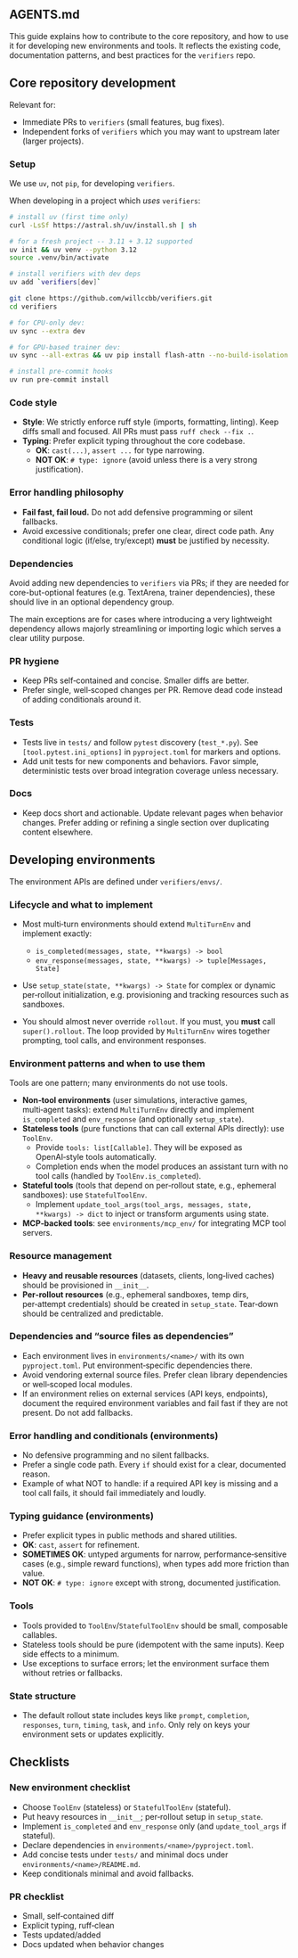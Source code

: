 ## AGENTS.md

This guide explains how to contribute to the core repository, and how to use it for developing new environments and tools. It reflects the existing code, documentation patterns, and best practices for the `verifiers` repo.

## Core repository development

Relevant for:
- Immediate PRs to `verifiers` (small features, bug fixes).
- Independent forks of `verifiers` which you may want to upstream later (larger projects).

### Setup

We use `uv`, not `pip`, for developing `verifiers`. 

When developing in a project which *uses* `verifiers`:
```bash
# install uv (first time only)
curl -LsSf https://astral.sh/uv/install.sh | sh

# for a fresh project -- 3.11 + 3.12 supported
uv init && uv venv --python 3.12 
source .venv/bin/activate

# install verifiers with dev deps
uv add `verifiers[dev]`
```

```bash
git clone https://github.com/willccbb/verifiers.git
cd verifiers

# for CPU-only dev:
uv sync --extra dev

# for GPU-based trainer dev:
uv sync --all-extras && uv pip install flash-attn --no-build-isolation

# install pre-commit hooks
uv run pre-commit install
```

### Code style
- **Style**: We strictly enforce ruff style (imports, formatting, linting). Keep diffs small and focused. All PRs must pass `ruff check --fix .`.
- **Typing**: Prefer explicit typing throughout the core codebase.
  - **OK**: `cast(...)`, `assert ...` for type narrowing.
  - **NOT OK**: `# type: ignore` (avoid unless there is a very strong justification).

### Error handling philosophy
- **Fail fast, fail loud.** Do not add defensive programming or silent fallbacks.
- Avoid excessive conditionals; prefer one clear, direct code path. Any conditional logic (if/else, try/except) **must** be justified by necessity.

### Dependencies

Avoid adding new dependencies to `verifiers` via PRs; if they are needed for core-but-optional features (e.g. TextArena, trainer dependencies), these should live in an optional dependency group.

The main exceptions are for cases where introducing a very lightweight dependency allows majorly streamlining or importing logic which serves a clear utility purpose.

### PR hygiene
- Keep PRs self‑contained and concise. Smaller diffs are better.
- Prefer single, well‑scoped changes per PR. Remove dead code instead of adding conditionals around it.

### Tests
- Tests live in `tests/` and follow `pytest` discovery (`test_*.py`). See `[tool.pytest.ini_options]` in `pyproject.toml` for markers and options.
- Add unit tests for new components and behaviors. Favor simple, deterministic tests over broad integration coverage unless necessary.

### Docs
- Keep docs short and actionable. Update relevant pages when behavior changes. Prefer adding or refining a single section over duplicating content elsewhere.

## Developing environments

The environment APIs are defined under `verifiers/envs/`.

### Lifecycle and what to implement
- Most multi‑turn environments should extend `MultiTurnEnv` and implement exactly:
  - `is_completed(messages, state, **kwargs) -> bool`
  - `env_response(messages, state, **kwargs) -> tuple[Messages, State]`
- Use `setup_state(state, **kwargs) -> State` for complex or dynamic per‑rollout initialization, e.g. provisioning and tracking resources such as sandboxes.

- You should almost never override `rollout`. If you must, you **must** call `super().rollout`. The loop provided by `MultiTurnEnv` wires together prompting, tool calls, and environment responses.

### Environment patterns and when to use them
Tools are one pattern; many environments do not use tools.

- **Non‑tool environments** (user simulations, interactive games, multi‑agent tasks): extend `MultiTurnEnv` directly and implement `is_completed` and `env_response` (and optionally `setup_state`).
- **Stateless tools** (pure functions that can call external APIs directly): use `ToolEnv`.
  - Provide `tools: list[Callable]`. They will be exposed as OpenAI‑style tools automatically.
  - Completion ends when the model produces an assistant turn with no tool calls (handled by `ToolEnv.is_completed`).
- **Stateful tools** (tools that depend on per‑rollout state, e.g., ephemeral sandboxes): use `StatefulToolEnv`.
  - Implement `update_tool_args(tool_args, messages, state, **kwargs) -> dict` to inject or transform arguments using state.
- **MCP‑backed tools**: see `environments/mcp_env/` for integrating MCP tool servers.

### Resource management
- **Heavy and reusable resources** (datasets, clients, long‑lived caches) should be provisioned in `__init__`.
- **Per‑rollout resources** (e.g., ephemeral sandboxes, temp dirs, per‑attempt credentials) should be created in `setup_state`. Tear‑down should be centralized and predictable.

### Dependencies and “source files as dependencies”
- Each environment lives in `environments/<name>/` with its own `pyproject.toml`. Put environment‑specific dependencies there.
- Avoid vendoring external source files. Prefer clean library dependencies or well‑scoped local modules.
- If an environment relies on external services (API keys, endpoints), document the required environment variables and fail fast if they are not present. Do not add fallbacks.

### Error handling and conditionals (environments)
- No defensive programming and no silent fallbacks.
- Prefer a single code path. Every `if` should exist for a clear, documented reason.
- Example of what NOT to handle: if a required API key is missing and a tool call fails, it should fail immediately and loudly.

### Typing guidance (environments)
- Prefer explicit types in public methods and shared utilities.
- **OK**: `cast`, `assert` for refinement.
- **SOMETIMES OK**: untyped arguments for narrow, performance‑sensitive cases (e.g., simple reward functions), when types add more friction than value.
- **NOT OK**: `# type: ignore` except with strong, documented justification.

### Tools
- Tools provided to `ToolEnv`/`StatefulToolEnv` should be small, composable callables.
- Stateless tools should be pure (idempotent with the same inputs). Keep side effects to a minimum.
- Use exceptions to surface errors; let the environment surface them without retries or fallbacks.

### State structure
- The default rollout state includes keys like `prompt`, `completion`, `responses`, `turn`, `timing`, `task`, and `info`. Only rely on keys your environment sets or updates explicitly.

## Checklists

### New environment checklist
- Choose `ToolEnv` (stateless) or `StatefulToolEnv` (stateful).
- Put heavy resources in `__init__`; per‑rollout setup in `setup_state`.
- Implement `is_completed` and `env_response` only (and `update_tool_args` if stateful).
- Declare dependencies in `environments/<name>/pyproject.toml`.
- Add concise tests under `tests/` and minimal docs under `environments/<name>/README.md`.
- Keep conditionals minimal and avoid fallbacks.

### PR checklist
- Small, self‑contained diff
- Explicit typing, ruff‑clean
- Tests updated/added
- Docs updated when behavior changes
